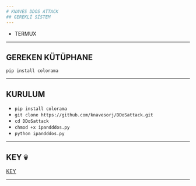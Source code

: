 ```yaml
---
# KNAVES DDOS ATTACK
## GEREKLİ SİSTEM
---
```

* TERMUX
--- 
## GEREKEN KÜTÜPHANE 
`pip install colorama`

---

## KURULUM

- `pip install colorama`
- `git clone https://github.com/knavesorj/DDoSattack.git`
- `cd DDoSattack`
- `chmod +x ipandddos.py`
- `python ipandddos.py`
---

## KEY 💀
[KEY](https://t.me/aretuzaarsiv/365)

---
